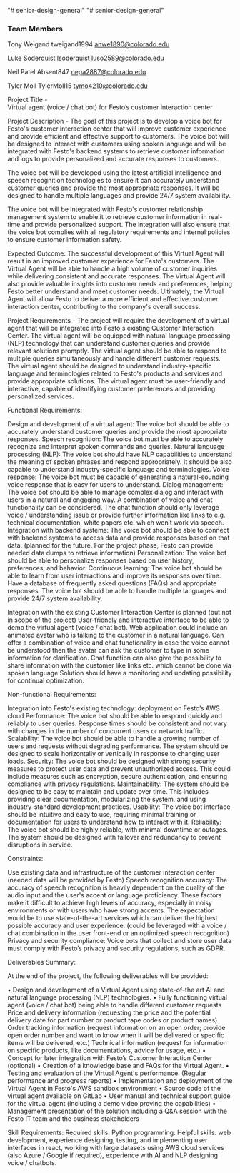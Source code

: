 "# senior-design-general" 
"# senior-design-general" 

### Team Members

Tony Weigand tweigand1994 anwe1890@colorado.edu

Luke Soderquist lsoderquist luso2589@colorado.edu

Neil Patel Absent847 nepa2887@colorado.edu 

Tyler Moll TylerMoll15 tymo4210@colorado.edu

Project Title  -  
Virtual agent (voice / chat bot) for Festo’s customer interaction center

Project Description -
The goal of this project is to develop a voice bot for Festo's customer interaction center that will improve customer experience and provide efficient and effective support to customers. The voice bot will be designed to interact with customers using spoken language and will be integrated with Festo's backend systems to retrieve customer information and logs to provide personalized and accurate responses to customers.

The voice bot will be developed using the latest artificial intelligence and speech recognition technologies to ensure it can accurately understand customer queries and provide the most appropriate responses. It will be designed to handle multiple languages and provide 24/7 system availability.

The voice bot will be integrated with Festo's customer relationship management system to enable it to retrieve customer information in real-time and provide personalized support. The integration will also ensure that the voice bot complies with all regulatory requirements and internal policies to ensure customer information safety.

Expected Outcome:
The successful development of this Virtual Agent will result in an improved customer experience for Festo's customers. The Virtual Agent will be able to handle a high volume of customer inquiries while delivering consistent and accurate responses. The Virtual Agent will also provide valuable insights into customer needs and preferences, helping Festo better understand and meet customer needs. Ultimately, the Virtual Agent will allow Festo to deliver a more efficient and effective customer interaction center, contributing to the company's overall success.

Project Requirements -
The project will require the development of a virtual agent that will be integrated into Festo's existing Customer Interaction Center. The virtual agent will be equipped with natural language processing (NLP) technology that can understand customer queries and provide relevant solutions promptly. The virtual agent should be able to respond to multiple queries simultaneously and handle different customer requests. The virtual agent should be designed to understand industry-specific language and terminologies related to Festo's products and services and provide appropriate solutions. The virtual agent must be user-friendly and interactive, capable of identifying customer preferences and providing personalized services.

Functional Requirements:

Design and development of a virtual agent: The voice bot should be able to accurately understand customer queries and provide the most appropriate responses.
Speech recognition: The voice bot must be able to accurately recognize and interpret spoken commands and queries.
Natural language processing (NLP): The voice bot should have NLP capabilities to understand the meaning of spoken phrases and respond appropriately. It should be also capable to understand industry-specific language and terminologies. 
Voice response: The voice bot must be capable of generating a natural-sounding voice response that is easy for users to understand.
Dialog management: The voice bot should be able to manage complex dialog and interact with users in a natural and engaging way. A combination of voice and chat functionality can be considered. The chat function should only leverage voice / understanding issue or provide further information like links to e.g. technical documentation, white papers etc. which won’t work via speech.
Integration with backend systems: The voice bot should be able to connect with backend systems to access data and provide responses based on that data. (planned for the future. For the project phase, Festo can provide needed data dumps to retrieve information)
Personalization: The voice bot should be able to personalize responses based on user history, preferences, and behavior.
Continuous learning: The voice bot should be able to learn from user interactions and improve its responses over time. Have a database of frequently asked questions (FAQs) and appropriate responses.
The voice bot should be able to handle multiple languages and provide 24/7 system availability.

Integration with the existing Customer Interaction Center is planned (but not in scope of the project)
User-friendly and interactive interface to be able to demo the virtual agent (voice / chat bot).
Web application could include an animated avatar who is talking to the customer in a natural language.
Can offer a combination of voice and chat functionality in case the voice cannot be understood then the avatar can ask the customer to type in some information for clarification.
Chat function can also give the possibility to share information with the customer like links etc.  which cannot be done via spoken language
Solution should have a monitoring and updating possibility for continual optimization.

Non-functional Requirements: 

Integration into Festo's existing technology: deployment on Festo’s AWS cloud
Performance: The voice bot should be able to respond quickly and reliably to user queries. Response times should be consistent and not vary with changes in the number of concurrent users or network traffic.
Scalability: The voice bot should be able to handle a growing number of users and requests without degrading performance. The system should be designed to scale horizontally or vertically in response to changing user loads.
Security: The voice bot should be designed with strong security measures to protect user data and prevent unauthorized access. This could include measures such as encryption, secure authentication, and ensuring compliance with privacy regulations.
Maintainability: The system should be designed to be easy to maintain and update over time. This includes providing clear documentation, modularizing the system, and using industry-standard development practices.
Usability: The voice bot interface should be intuitive and easy to use, requiring minimal training or documentation for users to understand how to interact with it.
Reliability: The voice bot should be highly reliable, with minimal downtime or outages. The system should be designed with failover and redundancy to prevent disruptions in service.

Constraints:

Use existing data and infrastructure of the customer interaction center (needed data will be provided by Festo)
Speech recognition accuracy: The accuracy of speech recognition is heavily dependent on the quality of the audio input and the user's accent or language proficiency. These factors make it difficult to achieve high levels of accuracy, especially in noisy environments or with users who have strong accents. The expectation would be to use state-of-the-art services which can deliver the highest possible accuracy and user experience. (could be leveraged with a voice / chat combination in the user front-end or an optimized speech recognition)
Privacy and security compliance: Voice bots that collect and store user data must comply with Festo’s privacy and security regulations, such as GDPR.




Deliverables Summary:

At the end of the project, the following deliverables will be provided:

•	Design and development of a Virtual Agent using state-of-the art AI and natural language processing (NLP) technologies.
•	Fully functioning virtual agent (voice / chat bot) being able to handle different customer requests 
	Price and delivery information (requesting the price and the potential delivery date for part number or product tape codes or product names)
	Order tracking information (request information on an open order; provide open order number and want to know when it will be delivered or specific items will be delivered, etc.)
	Technical information (request for information on specific products, like documentations, advice for usage, etc.)
•	Concept for later integration with Festo’s Customer Interaction Center (optional)
•	Creation of a knowledge base and FAQs for the Virtual Agent.
•	Testing and evaluation of the Virtual Agent's performance. (Regular performance and progress reports)
•	Implementation and deployment of the Virtual Agent in Festo's AWS sandbox environment
•	Source code of the virtual agent available on GitLab
•	User manual and technical support guide for the virtual agent (including a demo video proving the capabilities)
•	Management presentation of the solution including a Q&A session with the Festo IT team and the business stakeholders


Skill Requirements:
Required skills: Python programming.
Helpful skills: web development, experience designing, testing, and implementing user interfaces in react, working with large datasets using AWS cloud services (also Azure / Google if required), experience with AI and NLP designing voice / chatbots.
